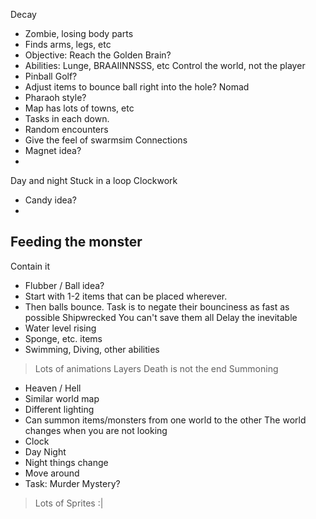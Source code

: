 Decay
  - Zombie, losing body parts
  - Finds arms, legs, etc
  - Objective: Reach the Golden Brain?
  - Abilities: Lunge, BRAAIINNSSS, etc
Control the world, not the player
  - Pinball Golf?
  - Adjust items to bounce ball right into the hole?
Nomad
  - Pharaoh style?
  - Map has lots of towns, etc
  - Tasks in each down.
  - Random encounters
  - Give the feel of swarmsim
Connections
  - Magnet idea?
  -
Day and night
Stuck in a loop
Clockwork
  - Candy idea?
  -
Feeding the monster
  -
Contain it
  - Flubber / Ball idea?
  - Start with 1-2 items that can be placed wherever.
  - Then balls bounce. Task is to negate their bounciness as fast as possible
Shipwrecked
You can't save them all
Delay the inevitable
  - Water level rising
  - Sponge, etc. items
  - Swimming, Diving, other abilities
  > Lots of animations
Layers
Death is not the end
Summoning
  - Heaven / Hell
  - Similar world map
  - Different lighting
  - Can summon items/monsters from one world to the other
The world changes when you are not looking
  - Clock
  - Day Night
  - Night things change
  - Move around
  - Task: Murder Mystery?
  > Lots of Sprites :|
